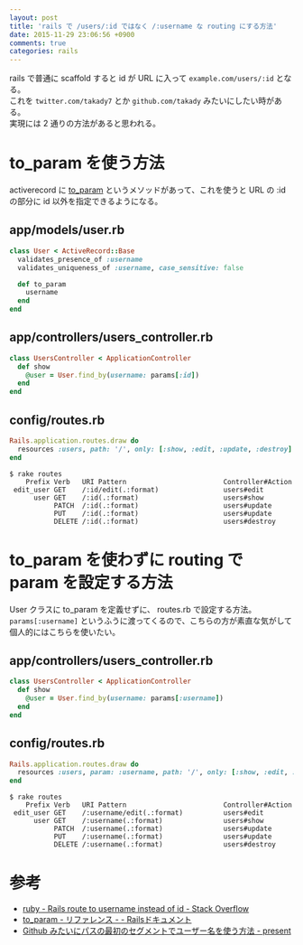 ```yaml
---
layout: post
title: 'rails で /users/:id ではなく /:username な routing にする方法'
date: 2015-11-29 23:06:56 +0900
comments: true
categories: rails
---
```


rails で普通に scaffold すると id が URL に入って `example.com/users/:id` となる。  
これを `twitter.com/takady7` とか `github.com/takady` みたいにしたい時がある。  
実現には 2 通りの方法があると思われる。  

# to_param を使う方法
activerecord に [to_param](http://railsdoc.com/references/to_param) というメソッドがあって、これを使うと URL の :id の部分に id 以外を指定できるようになる。  

## app/models/user.rb
```ruby
class User < ActiveRecord::Base
  validates_presence_of :username
  validates_uniqueness_of :username, case_sensitive: false

  def to_param
    username
  end
end
```

## app/controllers/users_controller.rb
```ruby
class UsersController < ApplicationController
  def show
    @user = User.find_by(username: params[:id])
  end
end
```

## config/routes.rb
```ruby
Rails.application.routes.draw do
  resources :users, path: '/', only: [:show, :edit, :update, :destroy]
end
```

    $ rake routes
        Prefix Verb   URI Pattern                        Controller#Action
     edit_user GET    /:id/edit(.:format)                users#edit
          user GET    /:id(.:format)                     users#show
               PATCH  /:id(.:format)                     users#update
               PUT    /:id(.:format)                     users#update
               DELETE /:id(.:format)                     users#destroy


# to_param を使わずに routing で param を設定する方法

User クラスに to_param を定義せずに、 routes.rb で設定する方法。  
`params[:username]` というふうに渡ってくるので、こちらの方が素直な気がして個人的にはこちらを使いたい。  

## app/controllers/users_controller.rb
```ruby
class UsersController < ApplicationController
  def show
    @user = User.find_by(username: params[:username])
  end
end
```


## config/routes.rb
```ruby
Rails.application.routes.draw do
  resources :users, param: :username, path: '/', only: [:show, :edit, :update, :destroy]
end
```

    $ rake routes
        Prefix Verb   URI Pattern                        Controller#Action
     edit_user GET    /:username/edit(.:format)          users#edit
          user GET    /:username(.:format)               users#show
               PATCH  /:username(.:format)               users#update
               PUT    /:username(.:format)               users#update
               DELETE /:username(.:format)               users#destroy


# 参考
- [ruby - Rails route to username instead of id - Stack Overflow](http://stackoverflow.com/questions/7735315/rails-route-to-username-instead-of-id)
- [to_param - リファレンス - - Railsドキュメント](http://railsdoc.com/references/to_param)
- [Github みたいにパスの最初のセグメントでユーザー名を使う方法 - present](http://tnakamura.hatenablog.com/entry/2014/01/31/185214)

